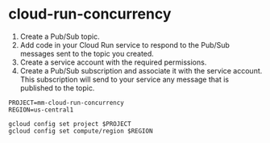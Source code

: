 # cloud-run-concurrency

1. Create a Pub/Sub topic.
2. Add code in your Cloud Run service to respond to the Pub/Sub messages sent to the topic you created.
3. Create a service account with the required permissions.
4. Create a Pub/Sub subscription and associate it with the service account. This subscription will send to your service any message that is published to the topic.

```
PROJECT=mm-cloud-run-concurrency
REGION=us-central1

gcloud config set project $PROJECT
gcloud config set compute/region $REGION
```